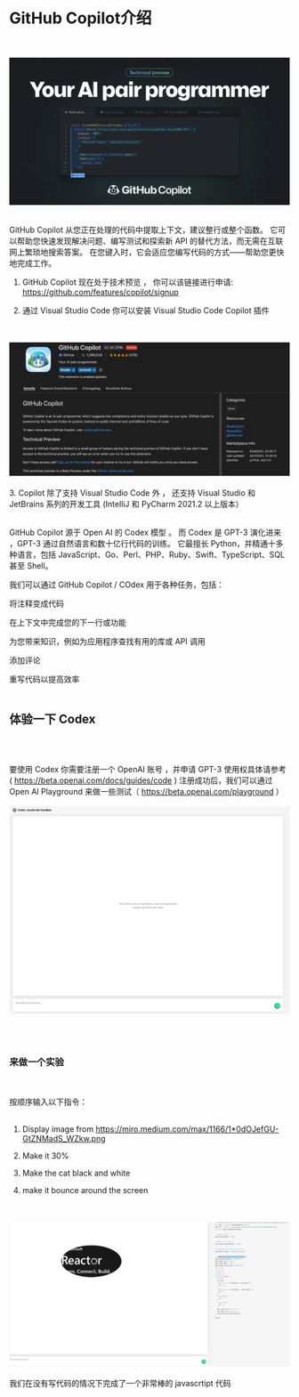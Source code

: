 # **GitHub Copilot介绍**
<br/>
<br/>
<img src="./imgs/01/001.png">
<br/>
<br/>

GitHub Copilot 从您正在处理的代码中提取上下文，建议整行或整个函数。 它可以帮助您快速发现解决问题、编写测试和探索新 API 的替代方法，而无需在互联网上繁琐地搜索答案。 在您键入时，它会适应您编写代码的方式——帮助您更快地完成工作。


1. GitHub Copilot 现在处于技术预览 ， 你可以该链接进行申请: https://github.com/features/copilot/signup 

2. 通过 Visual Studio Code 你可以安装 Visual Studio Code Copilot 插件
<br/>
<br/>
<img src="./imgs/01/002.png">
<br/>
<br/>
3. Copilot 除了支持 Visual Studio Code 外 ， 还支持 Visual Studio 和 JetBrains 系列的开发工具 (IntelliJ 和 PyCharm 2021.2 以上版本）
<br/>
<br/>

GitHub Copilot 源于 Open AI 的 Codex 模型 。 而 Codex 是 GPT-3 演化进来 ，GPT-3 通过自然语言和数十亿行代码的训练。 它最擅长 Python，并精通十多种语言，包括 JavaScript、Go、Perl、PHP、Ruby、Swift、TypeScript、SQL 甚至 Shell。 

我们可以通过 GitHub Copilot / COdex  用于各种任务，包括：

将注释变成代码

在上下文中完成您的下一行或功能

为您带来知识，例如为应用程序查找有用的库或 API 调用

添加评论

重写代码以提高效率
<br/>
<br/>



## **体验一下 Codex**
<br/>
<br/>

要使用 Codex 你需要注册一个 OpenAI 账号 ，并申请 GPT-3 使用权具体请参考 ( https://beta.openai.com/docs/guides/code ) 注册成功后，我们可以通过 Open AI  Playground 来做一些测试（ https://beta.openai.com/playground ）
<br/>
<br/>
<img src="./imgs/01/003.png">

<br/>
<br/>

###  **来做一个实验**

<br/>
<br/>
按顺序输入以下指令：
<br/>
<br/>

1. Display image from https://miro.medium.com/max/1166/1*0dOJefGU-GtZNMadS_WZkw.png
   
2. Make it 30%
   
3. Make the cat black and white
   
4. make it bounce around the screen
<br/>
<br/>
<img src="./imgs/01/004.png">

<br/>
<br/>
我们在没有写代码的情况下完成了一个非常棒的 javascrtipt 代码 








